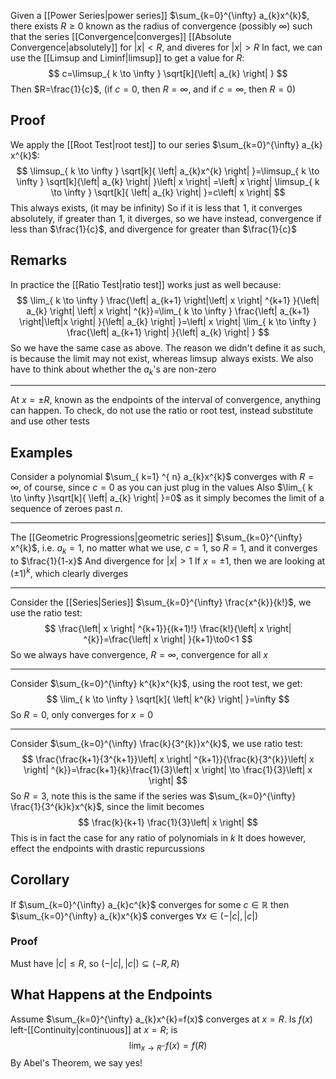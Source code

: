 Given a [[Power Series|power series]] $\sum_{k=0}^{\infty} a_{k}x^{k}$, there exists $R\geq 0$ known as the radius of convergence (possibly $\infty$) such that the series [[Convergence|converges]] [[Absolute Convergence|absolutely]] for $\left| x \right|<R$, and diveres for $\left| x \right|>R$
In fact, we can use the [[Limsup and Liminf|limsup]] to get a value for $R$:
$$
c=\limsup_{ k \to \infty } \sqrt[k]{\left| a_{k} \right|   } 
$$
Then $R=\frac{1}{c}$, (if $c=0$, then $R=\infty$, and if $c=\infty$, then $R=0$) 
## Proof
We apply the [[Root Test|root test]] to our series $\sum_{k=0}^{\infty} a_{k} x^{k}$:
$$
\limsup_{ k \to \infty } \sqrt[k]{ \left| a_{k}x^{k} \right|  }=\limsup_{ k \to \infty } \sqrt[k]{\left| a_{k} \right|   }\left| x \right| =\left| x \right| \limsup_{ k \to \infty }  \sqrt[k]{ \left| a_{k} \right|  }=c\left| x \right| 
$$
This always exists, (it may be infinity)
So if it is less that $\hspace{0pt}1$, it converges absolutely, if greater than $\hspace{0pt}1$, it diverges, so we have instead, convergence if less than $\frac{1}{c}$, and divergence for greater than $\frac{1}{c}$
## Remarks
In practice the [[Ratio Test|ratio test]] works just as well because:
$$
\lim_{ k \to \infty }  \frac{\left| a_{k+1} \right|\left| x \right| ^{k+1} }{\left| a_{k} \right| \left| x \right| ^{k}}=\lim_{ k \to \infty }  \frac{\left| a_{k+1} \right|\left|x \right|  }{\left| a_{k} \right| }=\left| x \right| \lim_{ k \to  \infty }  \frac{\left| a_{k+1} \right| }{\left| a_{k} \right| }
$$
So we have the same case as above. The reason we didn't define it as such, is because the limit may not exist, whereas $\limsup$ always exists. We also have to think about whether the $a_{k}$'s are non-zero
___
At $x=\pm R$, known as the endpoints of the interval of convergence, anything can happen. To check, do not use the ratio or root test, instead substitute and use other tests
## Examples
Consider a polynomial $\sum_{ k=1} ^{ n} a_{k}x^{k}$ converges with $R=\infty$, of course, since $c=0$ as you can just plug in the values
Also $\lim_{ k \to \infty }\sqrt[k]{ \left| a_{k} \right| }=0$ as it simply becomes the limit of a sequence of zeroes past $n$.
___
The [[Geometric Progressions|geometric series]] $\sum_{k=0}^{\infty} x^{k}$, i.e. $a_{k}=1$, no matter what we use, $c=1$, so $R=1$, and it converges to $\frac{1}{1-x}$
And divergence for $\left| x \right|>1$
If $x=\pm1$, then we are looking at $(\pm 1)^{k}$, which clearly diverges
___
Consider the [[Series|Series]] $\sum_{k=0}^{\infty} \frac{x^{k}}{k!}$, we use the ratio test:
$$
\frac{\left| x \right| ^{k+1}}{(k+1)!} \frac{k!}{\left| x \right| ^{k}}=\frac{\left| x \right| }{k+1}\to0<1
$$
So we always have convergence, $R=\infty$, convergence for all $x$
___
Consider $\sum_{k=0}^{\infty} k^{k}x^{k}$, using the root test, we get:
$$
\lim_{ k \to \infty } \sqrt[k]{ \left| k^{k} \right|  }=\infty
$$
So $R=0$, only converges for $x=0$
___
Consider $\sum_{k=0}^{\infty} \frac{k}{3^{k}}x^{k}$, we use ratio test:
$$
\frac{\frac{k+1}{3^{k+1}}\left| x \right| ^{k+1}}{\frac{k}{3^{k}}\left| x \right| ^{k}}=\frac{k+1}{k}\frac{1}{3}\left| x \right| \to \frac{1}{3}\left| x \right| 
$$
So $R=3$, note this is the same if the series was $\sum_{k=0}^{\infty} \frac{1}{3^{k}k}x^{k}$, since the limit becomes
$$
\frac{k}{k+1} \frac{1}{3}\left| x \right| 
$$
This is in fact the case for any ratio of polynomials in $k$ 
It does however, effect the endpoints with drastic repurcussions
## Corollary
If $\sum_{k=0}^{\infty} a_{k}c^{k}$ converges for some $c\in\mathbb{R}$ then $\sum_{k=0}^{\infty} a_{k}x^{k}$ converges $\forall x\in(-\left| c \right|,\left| c \right|)$
### Proof
Must have $\left| c \right|\leq R$, so $(-\left| c \right|,\left| c \right|)\subseteq(-R,R)$
## What Happens at the Endpoints
Assume $\sum_{k=0}^{\infty} a_{k}x^{k}=f(x)$ converges at $x=R$. Is $f(x)$ left-[[Continuity|continuous]] at $x=R$; is
$$
\lim_{ x \to R^{-} }f(x)=f(R) 
$$
By Abel's Theorem, we say yes!